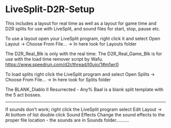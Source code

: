 # LiveSplit-D2R-Setup

This includes a layout for real time as well as a layout for game time and D2R splits for use with LiveSplit, and sound files for start, stop, pause etc.

To use a layout open your LiveSplit program, right click it and select Open Layout -> Choose From File... -> In here look for Layouts folder

The D2R_Real_Blk is only with the real time.
The D2R_Real_Game_Blk is for use with the load time remover script by Wafu. https://www.speedrun.com/d2r/thread/t0ujo/1#m1wr0

To load splits right click the LiveSplit program and select Open Splits -> Choose From File... -> In here look for Splits folder

The BLANK_Diablo II Resurrected - Any% Baal is a blank split template with the 5 act bosses.

----------------------------------------------------------------------------------------------------------------------------------------------------------------

If sounds don't work; right click the LiveSplit program select Edit Layout -> At bottom of list double click Sound Effects
Change the sound effects to the proper file location - the sounds are in Sounds folder..........
